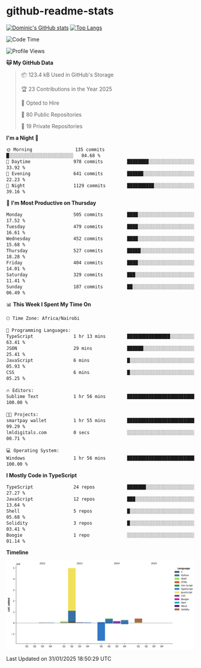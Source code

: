 # github-readme-stats
[![Dominic's GitHub stats](https://github-readme-stats.vercel.app/api?username=Domengo&show_icons=true)](https://github.com/anuraghazra/github-readme-stats)
[![Top Langs](https://github-readme-stats.vercel.app/api/top-langs/?username=Domengo&show_icons=true)](https://github.com/Domengo/github-readme-stats)

<!--START_SECTION:waka-->
![Code Time](http://img.shields.io/badge/Code%20Time-981%20hrs%2014%20mins-blue)

![Profile Views](http://img.shields.io/badge/Profile%20Views-0-blue)

**🐱 My GitHub Data** 

> 📦 123.4 kB Used in GitHub's Storage 
 > 
> 🏆 23 Contributions in the Year 2025
 > 
> 💼 Opted to Hire
 > 
> 📜 80 Public Repositories 
 > 
> 🔑 19 Private Repositories 
 > 
**I'm a Night 🦉** 

```text
🌞 Morning                135 commits         █░░░░░░░░░░░░░░░░░░░░░░░░   04.68 % 
🌆 Daytime                978 commits         ████████░░░░░░░░░░░░░░░░░   33.92 % 
🌃 Evening                641 commits         ██████░░░░░░░░░░░░░░░░░░░   22.23 % 
🌙 Night                  1129 commits        ██████████░░░░░░░░░░░░░░░   39.16 % 
```
📅 **I'm Most Productive on Thursday** 

```text
Monday                   505 commits         ████░░░░░░░░░░░░░░░░░░░░░   17.52 % 
Tuesday                  479 commits         ████░░░░░░░░░░░░░░░░░░░░░   16.61 % 
Wednesday                452 commits         ████░░░░░░░░░░░░░░░░░░░░░   15.68 % 
Thursday                 527 commits         █████░░░░░░░░░░░░░░░░░░░░   18.28 % 
Friday                   404 commits         ████░░░░░░░░░░░░░░░░░░░░░   14.01 % 
Saturday                 329 commits         ███░░░░░░░░░░░░░░░░░░░░░░   11.41 % 
Sunday                   187 commits         ██░░░░░░░░░░░░░░░░░░░░░░░   06.49 % 
```


📊 **This Week I Spent My Time On** 

```text
🕑︎ Time Zone: Africa/Nairobi

💬 Programming Languages: 
TypeScript               1 hr 13 mins        ████████████████░░░░░░░░░   63.41 % 
JSON                     29 mins             ██████░░░░░░░░░░░░░░░░░░░   25.41 % 
JavaScript               6 mins              █░░░░░░░░░░░░░░░░░░░░░░░░   05.93 % 
CSS                      6 mins              █░░░░░░░░░░░░░░░░░░░░░░░░   05.25 % 

🔥 Editors: 
Sublime Text             1 hr 56 mins        █████████████████████████   100.00 % 

🐱‍💻 Projects: 
smartpay wallet          1 hr 55 mins        █████████████████████████   99.29 % 
lmldigitals.com          0 secs              ░░░░░░░░░░░░░░░░░░░░░░░░░   00.71 % 

💻 Operating System: 
Windows                  1 hr 56 mins        █████████████████████████   100.00 % 
```

**I Mostly Code in TypeScript** 

```text
TypeScript               24 repos            ███████░░░░░░░░░░░░░░░░░░   27.27 % 
JavaScript               12 repos            ███░░░░░░░░░░░░░░░░░░░░░░   13.64 % 
Shell                    5 repos             █░░░░░░░░░░░░░░░░░░░░░░░░   05.68 % 
Solidity                 3 repos             █░░░░░░░░░░░░░░░░░░░░░░░░   03.41 % 
Boogie                   1 repo              ░░░░░░░░░░░░░░░░░░░░░░░░░   01.14 % 
```



**Timeline**

![Lines of Code chart](https://raw.githubusercontent.com/Domengo/Domengo/main/assets/bar_graph.png)


 Last Updated on 31/01/2025 18:50:29 UTC
<!--END_SECTION:waka-->



